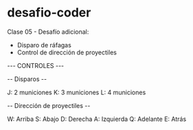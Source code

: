 # desafio-coder

Clase 05 - Desafío adicional: 

- Disparo de ráfagas
- Control de dirección de proyectiles

--- CONTROLES ---

-- Disparos --

J: 2 municiones
K: 3 municiones
L: 4 municiones

-- Dirección de proyectiles --

W: Arriba
S: Abajo
D: Derecha
A: Izquierda
Q: Adelante
E: Atrás
